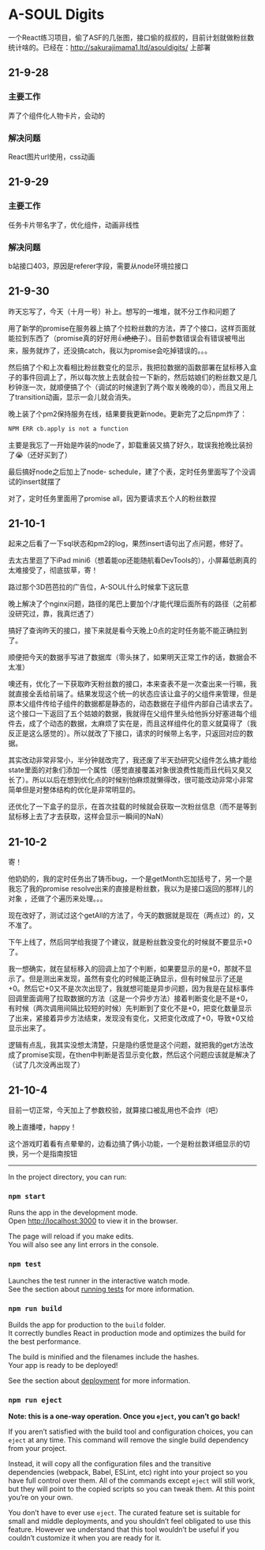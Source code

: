 # A-SOUL Digits

一个React练习项目，偷了ASF的几张图，接口偷的叔叔的，目前计划就做粉丝数统计啥的。已经在：http://sakurajimama1.ltd/asouldigits/ 上部署

## 21-9-28

### 主要工作

弄了个组件化人物卡片，会动的

### 解决问题

React图片url使用，css动画

## 21-9-29

### 主要工作

任务卡片带名字了，优化组件，动画非线性

### 解决问题

b站接口403，原因是referer字段，需要从node环境拉接口

## 21-9-30

昨天忘写了，今天（十月一号）补上。想写的一堆堆，就不分工作和问题了

用了新学的promise在服务器上搞了个拉粉丝数的方法，弄了个接口，这样页面就能拉到东西了（promise真的好好用👍~~绝绝子~~）。目前参数错误会有错误被甩出来，服务就炸了，还没搞catch，我以为promise会吃掉错误的。。。

然后搞了个和上次看相比粉丝数变化的显示，我把拉数据的函数部署在鼠标移入盒子的事件回调上了，所以每次放上去就会拉一下新的，然后姑娘们的粉丝数又是几秒钟涨一次，就顺便搞了个（调试的时候逮到了两个取关晚晚的😡），而且又用上了transition动画，显示一会儿就会消失。

晚上装了个pm2保持服务在线，结果要我更新node。更新完了之后npm炸了：

```sh
NPM ERR cb.apply is not a function
```

主要是我忘了一开始是咋装的node了，卸载重装又搞了好久，耽误我抢晚比装扮了😭（还好买到了）

最后搞好node之后加上了node- schedule，建了个表，定时任务里面写了个没调试的insert就摆了

对了，定时任务里面用了promise all，因为要请求五个人的粉丝数捏

## 21-10-1

起来之后看了一下sql状态和pm2的log，果然insert语句出了点问题，修好了。

去太古里逛了下iPad mini6（想着能op还能随航看DevTools的），小屏幕低刷真的太难接受了，彻底拔草，寄！

路过那个3D芭芭拉的广告位，A-SOUL什么时候拿下这玩意

晚上解决了个nginx问题，路径的尾巴上要加个/才能代理后面所有的路径（之前都没研究过，靠，我真烂透了）

搞好了查询昨天的接口，接下来就是看今天晚上0点的定时任务能不能正确拉到了。

顺便把今天的数据手写进了数据库（零头抹了，如果明天正常工作的话，数据会不太准）

噢还有，优化了一下获取昨天粉丝数的接口，本来查表不是一次查出来一行嘛，我就直接全丢给前端了。结果发现这个统一的状态应该让盒子的父组件来管理，但是原本父组件传给子组件的数据都是静态的，动态数据在子组件内部自己请求去了。这个接口一下返回了五个姑娘的数据，我就得在父组件里头给他拆分好塞进每个组件去，成了个动态的数据，太麻烦了实在是，而且这样组件化的意义就莫得了（我反正是这么感觉的）。所以就改了下接口，请求的时候带上名字，只返回对应的数据。

其实改动非常非常小，半分钟就改完了，我还废了半天劲研究父组件怎么搞才能给state里面的对象们添加一个属性（感觉直接覆盖对象很浪费性能而且代码又臭又长了）。所以以后在想到优化点的时候别怕麻烦就懒得改，很可能改动非常小非常简单但是对整体结构的优化是非常明显的。

还优化了一下盒子的显示，在首次挂载的时候就会获取一次粉丝信息（而不是等到鼠标移上去了才去获取，这样会显示一瞬间的NaN）

## 21-10-2

寄！

他奶奶的，我的定时任务出了铸币bug，一个是getMonth忘加括号了，另一个是我忘了我的promise resolve出来的直接是粉丝数，我以为是接口返回的那样儿的对象 ，还做了个遍历来处理。。。

现在改好了，测试过这个getAll的方法了，今天的数据就是现在（两点过）的，又不准了。

下午上线了，然后同学给我提了个建议，就是粉丝数没变化的时候就不要显示+0了。

我一想确实，就在鼠标移入的回调上加了个判断，如果要显示的是+0，那就不显示了。但是测出来发现，虽然有变化的时候能正确显示，但有时候显示了还是+0。然后它+0又不是次次出现了，我就想可能是异步问题，因为我是在鼠标事件回调里面调用了拉取数据的方法（这是一个异步方法）接着判断变化是不是+0，有时候（两次调用间隔比较短的时候）先判断到了变化不是+0，把变化数量显示了出来，紧接着异步方法结束，发现没有变化，又把变化改成了+0，导致+0又给显示出来了。

逻辑有点乱，我其实没想太清楚，只是隐约感觉是这个问题，就把我的get方法改成了promise实现，在then中判断是否显示变化数，然后这个问题应该就是解决了（试了几次没再出现了）

## 21-10-4

目前一切正常，今天加上了参数校验，就算接口被乱用也不会炸（吧）

晚上直播喽，happy！

这个游戏盯着看有点晕晕的，边看边搞了俩小功能，一个是粉丝数详细显示的切换，另一个是指南按钮

---




In the project directory, you can run:

### `npm start`

Runs the app in the development mode.\
Open [http://localhost:3000](http://localhost:3000) to view it in the browser.

The page will reload if you make edits.\
You will also see any lint errors in the console.

### `npm test`

Launches the test runner in the interactive watch mode.\
See the section about [running tests](https://facebook.github.io/create-react-app/docs/running-tests) for more information.

### `npm run build`

Builds the app for production to the `build` folder.\
It correctly bundles React in production mode and optimizes the build for the best performance.

The build is minified and the filenames include the hashes.\
Your app is ready to be deployed!

See the section about [deployment](https://facebook.github.io/create-react-app/docs/deployment) for more information.

### `npm run eject`

**Note: this is a one-way operation. Once you `eject`, you can’t go back!**

If you aren’t satisfied with the build tool and configuration choices, you can `eject` at any time. This command will remove the single build dependency from your project.

Instead, it will copy all the configuration files and the transitive dependencies (webpack, Babel, ESLint, etc) right into your project so you have full control over them. All of the commands except `eject` will still work, but they will point to the copied scripts so you can tweak them. At this point you’re on your own.

You don’t have to ever use `eject`. The curated feature set is suitable for small and middle deployments, and you shouldn’t feel obligated to use this feature. However we understand that this tool wouldn’t be useful if you couldn’t customize it when you are ready for it.

